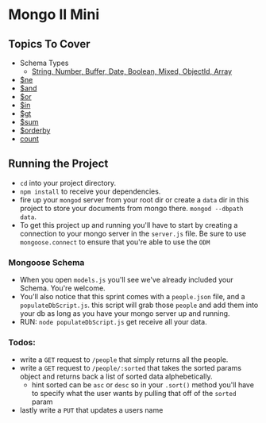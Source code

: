 # Mongo II Mini

## Topics To Cover
* Schema Types
  * [String, Number, Buffer, Date, Boolean, Mixed, ObjectId, Array](http://mongoosejs.com/docs/schematypes.html)
* [$ne](https://docs.mongodb.com/v3.2/reference/operator/query/ne/)
* [$and](https://docs.mongodb.com/v3.2/reference/operator/query/and/index.html)
* [$or](https://docs.mongodb.com/v3.2/reference/operator/query/or/index.html)
* [$in](https://docs.mongodb.com/v3.2/reference/operator/query/in/#op._S_in)
* [$gt](https://docs.mongodb.com/v3.2/reference/operator/query/gt/)
* [$sum](https://docs.mongodb.com/v3.2/reference/operator/aggregation/sum/index.html)
* [$orderby](https://docs.mongodb.com/v3.2/reference/operator/meta/orderby/index.html)
* [count](https://docs.mongodb.com/v3.2/reference/command/count/index.html)


## Running the Project

* `cd` into your project directory.
* `npm install` to receive your dependencies.
* fire up your `mongod` server from your root dir or create a `data` dir in this project to store your documents from mongo there. `mongod --dbpath data`.
* To get this project up and running you'll have to start by creating a connection to your mongo server in the `server.js` file. Be sure to use `mongoose.connect` to ensure that you're able to use the `ODM`

### Mongoose Schema
* When you open `models.js` you'll see we've already included your Schema. You're welcome. 
* You'll also notice that this sprint comes with a `people.json` file, and a `populateDbScript.js`. this script will grab those `people` and add them into your db as long as you have your mongo server up and running. 
* RUN: `node populateDbScript.js` get receive all your data.

### Todos:
* write a `GET` request to `/people` that simply returns all the people.
* write a `GET` request to `/people/:sorted` that takes the sorted params object and returns back a list of sorted data alphebetically.
  * hint sorted can be `asc` or `desc` so in your `.sort()` method you'll have to specify what the user wants by pulling that off of the `sorted` param
* lastly write a `PUT` that updates a users name
